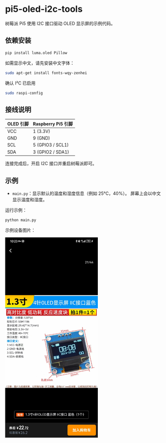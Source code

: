 # pi5-oled-i2c-tools

树莓派 Pi5 使用 I2C 接口驱动 OLED 显示屏的示例代码。

## 依赖安装

```bash
pip install luma.oled Pillow
```

如需显示中文，请先安装中文字体：

```bash
sudo apt-get install fonts-wqy-zenhei
```

确认 I²C 已启用

```bash
sudo raspi-config
```

## 接线说明

| OLED 引脚 | Raspberry Pi5 引脚 |
|-----------|-------------------|
| VCC       | 1 (3.3V)          |
| GND       | 9 (GND)           |
| SCL       | 5 (GPIO3 / SCL1)  |
| SDA       | 3 (GPIO2 / SDA1)  |
连接完成后，开启 I2C 接口并重启树莓派即可。

## 示例

- `main.py`：显示默认的温度和湿度信息（例如 25°C，40%）。 屏幕上会以中文显示温度和湿度。

运行示例：

```bash
python main.py
```

示例设备图片：

<img src="doc/device.jpg" alt="Device" width="300" />
